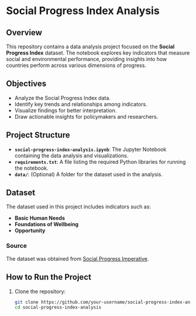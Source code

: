 # Social Progress Index Analysis

## Overview
This repository contains a data analysis project focused on the **Social Progress Index** dataset. The notebook explores key indicators that measure social and environmental performance, providing insights into how countries perform across various dimensions of progress.

## Objectives
- Analyze the Social Progress Index data.
- Identify key trends and relationships among indicators.
- Visualize findings for better interpretation.
- Draw actionable insights for policymakers and researchers.

## Project Structure
- **`social-progress-index-analysis.ipynb`**: The Jupyter Notebook containing the data analysis and visualizations.
- **`requirements.txt`**: A file listing the required Python libraries for running the notebook.
- **`data/`**: (Optional) A folder for the dataset used in the analysis.

## Dataset
The dataset used in this project includes indicators such as:
- **Basic Human Needs**
- **Foundations of Wellbeing**
- **Opportunity**

### Source
The dataset was obtained from [Social Progress Imperative](https://www.socialprogress.org/).

## How to Run the Project
1. Clone the repository:
   ```bash
   git clone https://github.com/your-username/social-progress-index-analysis.git
   cd social-progress-index-analysis
